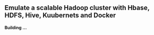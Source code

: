 
## Emulate a scalable Hadoop cluster with Hbase, HDFS, Hive, Kuubernets and Docker

#### Building ...
